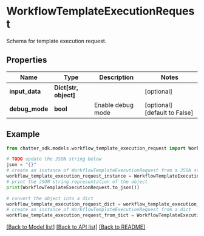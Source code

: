 # WorkflowTemplateExecutionRequest

Schema for template execution request.

## Properties

Name | Type | Description | Notes
------------ | ------------- | ------------- | -------------
**input_data** | **Dict[str, object]** |  | [optional] 
**debug_mode** | **bool** | Enable debug mode | [optional] [default to False]

## Example

```python
from chatter_sdk.models.workflow_template_execution_request import WorkflowTemplateExecutionRequest

# TODO update the JSON string below
json = "{}"
# create an instance of WorkflowTemplateExecutionRequest from a JSON string
workflow_template_execution_request_instance = WorkflowTemplateExecutionRequest.from_json(json)
# print the JSON string representation of the object
print(WorkflowTemplateExecutionRequest.to_json())

# convert the object into a dict
workflow_template_execution_request_dict = workflow_template_execution_request_instance.to_dict()
# create an instance of WorkflowTemplateExecutionRequest from a dict
workflow_template_execution_request_from_dict = WorkflowTemplateExecutionRequest.from_dict(workflow_template_execution_request_dict)
```
[[Back to Model list]](../README.md#documentation-for-models) [[Back to API list]](../README.md#documentation-for-api-endpoints) [[Back to README]](../README.md)


